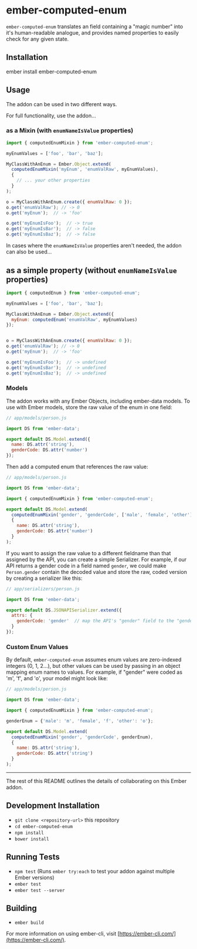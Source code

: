 # ember-computed-enum

`ember-computed-enum` translates an field containing a "magic number" into
it's human-readable analogue, and provides named properties to easily check
for any given state.

## Installation

ember install ember-computed-enum

## Usage

The addon can be used in two different ways.

For full functionality, use the addon...

### as a Mixin (with `enumNameIsValue` properties)

```js
import { computedEnumMixin } from 'ember-computed-enum';

myEnumValues = ['foo', 'bar', 'baz'];

MyClassWithAnEnum = Ember.Object.extend(
  computedEnumMixin('myEnum', 'enumValRaw', myEnumValues),
  {
    // ... your other properties
  }
);

o = MyClassWithAnEnum.create({ enumValRaw: 0 });
o.get('enumValRaw'); // -> 0
o.get('myEnum');  // -> 'foo'

o.get('myEnumIsFoo');  // -> true
o.get('myEnumIsBar');  // -> false
o.get('myEnumIsBaz');  // -> false
```

In cases where the `enumNameIsValue` properties aren't needed,
the addon can also be used...

## as a simple property (without `enumNameIsValue` properties)

```js
import { computedEnum } from 'ember-computed-enum';

myEnumValues = ['foo', 'bar', 'baz'];

MyClassWithAnEnum = Ember.Object.extend({
  myEnum: computedEnum('enumValRaw', myEnumValues)
});


o = MyClassWithAnEnum.create({ enumValRaw: 0 });
o.get('enumValRaw'); // -> 0
o.get('myEnum');  // -> 'foo'

o.get('myEnumIsFoo');  // -> undefined
o.get('myEnumIsBar');  // -> undefined
o.get('myEnumIsBaz');  // -> undefined
```


### Models

The addon works with any Ember Objects, including ember-data models. To use
with Ember models, store the raw value of the enum in one field:

```js
// app/models/person.js

import DS from 'ember-data';

export default DS.Model.extend({
  name: DS.attr('string'),
  genderCode: DS.attr('number')
});
```

Then add a computed enum that references the raw value:

```js
// app/models/person.js

import DS from 'ember-data';

import { computedEnumMixin } from 'ember-computed-enum';

export default DS.Model.extend(
  computedEnumMixin('gender', 'genderCode', ['male', 'female', 'other']),
  {
    name: DS.attr('string'),
    genderCode: DS.attr('number')
  }
);
```

If you want to assign the raw value to a different fieldname than
that assigned by the API, you can create a simple Serializer. For
example, if our API returns a gender code in a field named `gender`,
we could make `Person.gender` contain the decoded value and store
the raw, coded version by creating a serializer like this:

```js
// app/serializers/person.js

import DS from 'ember-data';

export default DS.JSONAPISerializer.extend({
  attrs: {
    genderCode: 'gender'  // map the API's "gender" field to the "genderCode" field on the model
  }
});
```

### Custom Enum Values

By default, `ember-computed-enum` assumes enum values are zero-indexed integers (0, 1, 2...),
but other values can be used by passing in an object mapping enum names to values.
For example, if "gender" were coded as 'm', 'f', and 'o', your model might look like:

```js
// app/models/person.js

import DS from 'ember-data';

import { computedEnumMixin } from 'ember-computed-enum';

genderEnum = {'male': 'm', 'female', 'f', 'other': 'o'};

export default DS.Model.extend(
  computedEnumMixin('gender', 'genderCode', genderEnum),
  {
    name: DS.attr('string'),
    genderCode: DS.attr('string')
  }
);
```

---

The rest of this README outlines the details of collaborating on this Ember addon.

## Development Installation

* `git clone <repository-url>` this repository
* `cd ember-computed-enum`
* `npm install`
* `bower install`

## Running Tests

* `npm test` (Runs `ember try:each` to test your addon against multiple Ember versions)
* `ember test`
* `ember test --server`

## Building

* `ember build`

For more information on using ember-cli, visit [https://ember-cli.com/](https://ember-cli.com/).
